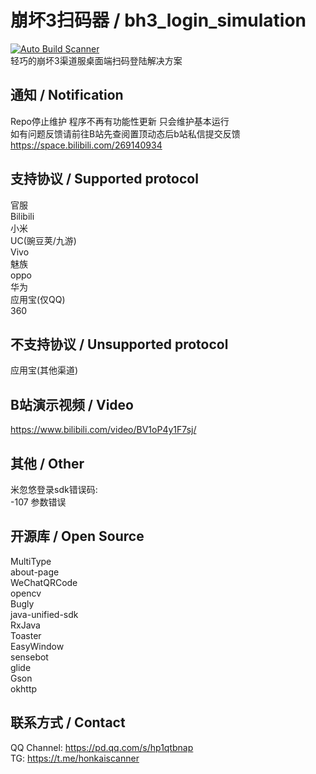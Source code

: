 # 崩坏3扫码器 / bh3_login_simulation

[![Auto Build Scanner](https://github.com/HonkaiScanner/bh3_login_simulation/actions/workflows/auto_build.yml/badge.svg?event=create)](https://github.com/HonkaiScanner/bh3_login_simulation/actions/workflows/auto_build.yml)  
轻巧的崩坏3渠道服桌面端扫码登陆解决方案

## 通知 / Notification
Repo停止维护 程序不再有功能性更新 只会维护基本运行  
如有问题反馈请前往B站先查阅置顶动态后b站私信提交反馈   
https://space.bilibili.com/269140934

## 支持协议 / Supported protocol

官服   
Bilibili  
小米  
UC(豌豆荚/九游)  
Vivo  
魅族  
oppo  
华为  
应用宝(仅QQ)  
360

## 不支持协议 / Unsupported protocol

应用宝(其他渠道)

## B站演示视频 / Video

https://www.bilibili.com/video/BV1oP4y1F7sj/

## 其他 / Other

米忽悠登录sdk错误码:  
-107 参数错误

## 开源库 / Open Source

MultiType  
about-page  
WeChatQRCode  
opencv  
Bugly  
java-unified-sdk  
RxJava  
Toaster  
EasyWindow  
sensebot  
glide  
Gson  
okhttp

## 联系方式 / Contact
QQ Channel: https://pd.qq.com/s/hp1qtbnap  
TG: https://t.me/honkaiscanner

